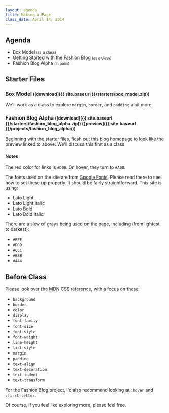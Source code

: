 ```yaml
---
layout: agenda
title: Making a Page
class_date: April 14, 2014
---
```



Agenda
------

* Box Model <small>(as a class)</small>
* Getting Started with the Fashion Blog <small>(as a class)</small>
* Fashion Blog Alpha <small>(in pairs)</small>


Starter Files
-------------

### Box Model <small>([download]({{ site.baseurl }}/starters/box_model.zip))</small>

We'll work as a class to explore `margin`, `border`, and `padding` a bit more.

### Fashion Blog Alpha <small>([download]({{ site.baseurl }}/starters/fashion_blog_alpha.zip)) ([preview]({{ site.baseurl }}/projects/fashion_blog_alpha/))</small>

Beginning with the starter files, flesh out this blog homepage to look like the preview linked to above. We'll discuss this first as a class.

#### Notes

The red color for links is `#D00`. On hover, they turn to `#A00`.

The fonts used on the site are from [Google Fonts](http://www.google.com/fonts). Please read there to see how to set these up properly. It should be fairly straightforward. This site is using:

* Lato Light
* Lato Light Italic
* Lato Bold
* Lato Bold Italic

There are a slew of grays being used on the page, including (from lightest to darkest):

* `#EEE`
* `#DDD`
* `#CCC`
* `#BBB`
* `#444`


Before Class
------------

Please look over the [MDN CSS reference](https://developer.mozilla.org/en-US/docs/Web/CSS/Reference), with a focus on these:

* `background`
* `border`
* `color`
* `display`
* `font-family`
* `font-size`
* `font-style`
* `font-weight`
* `line-height`
* `list-style`
* `margin`
* `padding`
* `text-align`
* `text-decoration`
* `text-indent`
* `text-transform`

For the Fashion Blog project, I'd also recommend looking at `:hover` and `:first-letter`.

Of course, if you feel like exploring more, please feel free.